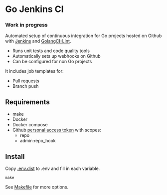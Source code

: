 # Go Jenkins CI

### Work in progress

Automated setup of continuous integration for Go projects hosted on Github with [Jenkins](https://jenkins.io/) and [GolangCI-Lint](https://github.com/golangci/golangci-lint).

- Runs unit tests and code quality tools
- Automatically sets up webhooks on Github
- Can be configured for non Go projects

It includes job templates for:
- Pull requests
- Branch push

## Requirements
* make
* Docker
* Docker compose
* Github [personal access token](https://github.com/settings/tokens) with scopes:
  * repo
  * admin:repo_hook

## Install

Copy [.env.dist](.env.dist) to .env and fill in each variable.

```
make
```

See [Makefile](./Makefile) for more options.

